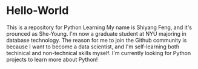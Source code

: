 # Hello-World
This is a repository for Python Learning
My name is Shiyang Feng, and it's prounced as She-Young. I'm now a graduate student at NYU majoring in database technology. The reason for me to join the Github community is because I want to become a data scientist, and I'm self-learning both techinical and non-technical skills myself. I'm currently looking for Python projects to learn more about Python! 
